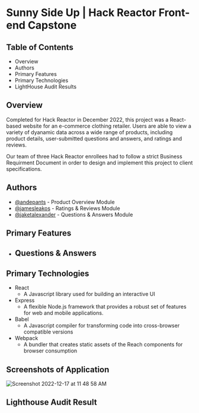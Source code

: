 # Sunny Side Up | Hack Reactor Front-end Capstone

## Table of Contents

- Overview
- Authors
- Primary Features
- Primary Technologies
- LightHouse Audit Results

## Overview

Completed for Hack Reactor in December 2022, this project was a React-based website for an e-commerce clothing retailer. Users are able to view a variety of dyanamic data across a wide range of products, including product details, user-submitted questions and answers, and ratings and reviews. 

Our team of three Hack Reactor enrollees had to follow a strict Business Requirment Document in order to design and implement this project to client specifications.

## Authors

- [@andepants](https://github.com/andepants) - Product Overview Module
- [@jamesleakos](https://github.com/jamesleakos) - Ratings & Reviews Module
- [@jaketalexander](https://github.com/jaketalexander) - Questions & Answers Module

## Primary Features
 - Questions & Answers
   - 
## Primary Technologies
 - React
   - A Javascript library used for building an interactive UI
 - Express
   - A flexible Node.js framework that provides a robust set of features for web and mobile applications.
 - Babel
   - A Javascript compiler for transforming code into cross-browser compatible versions
 - Webpack
   - A bundler that creates static assets of the Reach components for browser consumption
## Screenshots of Application
![Screenshot 2022-12-17 at 11 48 58 AM](https://user-images.githubusercontent.com/37193140/208255817-68f841b4-960f-44f5-874f-c000dfcfb26e.png)

## Lighthouse Audit Result

